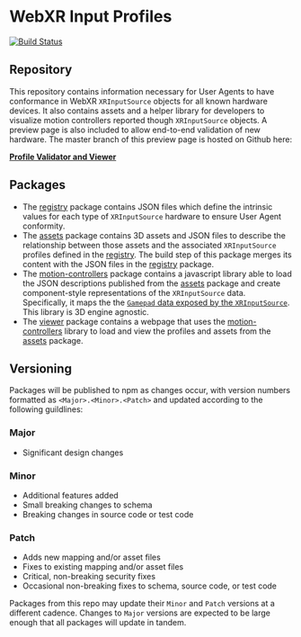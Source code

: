 # WebXR Input Profiles

[![Build Status](https://travis-ci.com/immersive-web/webxr-input-profiles.svg?branch=master)](https://travis-ci.org/immersive-web/webxr-input-profiles)

## Repository

This repository contains information necessary for User Agents to have conformance in WebXR `XRInputSource` objects for all known hardware devices.  It also contains assets and a helper library for developers to visualize motion controllers reported though `XRInputSource` objects.  A preview page is also included to allow end-to-end validation of new hardware.  The master branch of this preview page is hosted on Github here:

**[Profile Validator and Viewer](https://immersive-web.github.io/webxr-input-profiles/packages/viewer/dist/index.html)**

## Packages
* The [registry](./packages/registry/README.md) package contains JSON files which define the intrinsic values for each type of `XRInputSource` hardware to ensure User Agent conformity.
* The [assets](./packages/assets/README.md) package contains 3D assets and JSON files to describe the relationship between those assets and the associated `XRInputSource` profiles defined in the [registry](./packages/assets/README.md).  The build step of this package merges its content with the JSON files in the [registry](./packages/registry/README.md) package.
* The [motion-controllers](./packages/motion-controllers/README.md) package contains a javascript library able to load the JSON descriptions published from the [assets](./packages/assets/README.md) package and create component-style representations of the `XRInputSource` data. Specifically, it maps the the [`Gamepad` data exposed by the `XRInputSource`](https://immersive-web.github.io/webxr-gamepads-module/). This library is 3D engine agnostic.
* The [viewer](./packages/viewer/README.md) package contains a webpage that uses the [motion-controllers](./packages/motion-controllers/README.md) library to load and view the profiles and assets from the [assets](./packages/assets/README.md) package.

## Versioning
Packages will be published to npm as changes occur, with version numbers formatted as `<Major>.<Minor>.<Patch>` and updated according to the following guildlines:

### Major
  - Significant design changes

### Minor
  - Additional features added
  - Small breaking changes to schema
  - Breaking changes in source code or test code
  
### Patch
  - Adds new mapping and/or asset files
  - Fixes to existing mapping and/or asset files
  - Critical, non-breaking security fixes
  - Occasional non-breaking fixes to schema, source code, or test code

Packages from this repo may update their `Minor` and `Patch` versions at a different cadence. Changes to `Major` versions are expected to be large enough that all packages will update in tandem.
